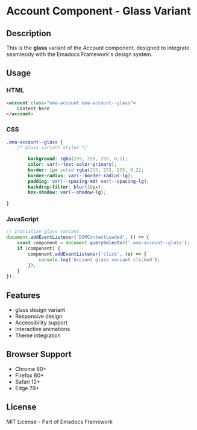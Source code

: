 # Account Component - Glass Variant

## Description
This is the **glass** variant of the Account component, designed to integrate seamlessly with the Emadocs Framework's design system.

## Usage

### HTML
```html
<account class="ema-account ema-account--glass">
    Content here
</account>
```

### CSS
```css
.ema-account--glass {
    /* glass variant styles */
    
        background: rgba(255, 255, 255, 0.1);
        color: var(--text-color-primary);
        border: 1px solid rgba(255, 255, 255, 0.2);
        border-radius: var(--border-radius-lg);
        padding: var(--spacing-md) var(--spacing-lg);
        backdrop-filter: blur(10px);
        box-shadow: var(--shadow-lg);
    
}
```

### JavaScript
```javascript
// Initialize glass variant
document.addEventListener('DOMContentLoaded', () => {
    const component = document.querySelector('.ema-account--glass');
    if (component) {
        component.addEventListener('click', (e) => {
            console.log('Account glass variant clicked');
        });
    }
});
```

## Features
- glass design variant
- Responsive design
- Accessibility support
- Interactive animations
- Theme integration

## Browser Support
- Chrome 60+
- Firefox 60+
- Safari 12+
- Edge 79+

## License
MIT License - Part of Emadocs Framework
